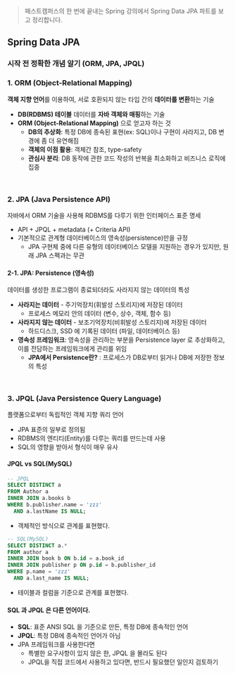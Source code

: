 > 패스트캠퍼스의 한 번에 끝내는 Spring 강의에서 Spring Data JPA 파트를 보고 정리합니다.

## Spring Data JPA
### 시작 전 정확한 개념 알기 (ORM, JPA, JPQL)
### 1. ORM (Object-Relational Mapping)
**객체 지향 언어**를 이용하여, 서로 호환되지 않는 타입 간의 **데이터를 변환**하는 기술
  - **DB(RDBMS) 테이블** 데이터를 **자바 객체와 매핑**하는 기술
- **ORM (Object-Relational Mapping)** 으로 얻고자 하는 것
  - **DB의 추상화**: 특정 DB에 종속된 표현(ex: SQL)이나 구현이 사라지고, DB 변경에 좀 더 유연해짐
  - **객체의 이점 활용**: 객체간 참조, type-safety
  - **관심사 분리**: DB 동작에 관한 코드 작성의 반복을 최소화하고 비즈니스 로직에 집중

<br>

### 2. JPA (Java Persistence API)
자바에서 ORM 기술을 사용해 RDBMS를 다루기 위한 인터페이스 표준 명세
- API + JPQL + metadata (+ Criteria API)
- 기본적으로 관계형 데이터베이스의 영속성(persistence)만을 규정
  - JPA 구현체 중에 다른 유형의 데이터베이스 모델을 지원하는 경우가 있지만, 원래 JPA 스펙과는 무관

#### 2-1. JPA: Persistence (영속성)
데이터를 생성한 프로그램이 종료되더라도 사라지지 않는 데이터의 특성
- **사라지는 데이터** - 주기억장치(휘발성 스토리지)에 저장된 데이터
  - 프로세스 메모리 안의 데이터 (변수, 상수, 객체, 함수 등)
- **사라지지 않는 데이터** - 보조기억장치(비휘발성 스토리지)에 저장된 데이터
  - 하드디스크, SSD 에 기록된 데이터 (파일, 데이터베이스 등)
- **영속성 프레임워크**: 영속성을 관리하는 부분을 Persistence layer 로 추상화하고, 이를 전담하는 프레임워크에게 관리를 위임
  - **JPA에서 Persistence란?** : 프로세스가 DB로부터 읽거나 DB에 저장한 정보의 특성

<br>

### 3. JPQL (Java Persistence Query Language)
플랫폼으로부터 독립적인 객체 지향 쿼리 언어
- JPA 표준의 일부로 정의됨
- RDBMS의 엔티티(Entity)를 다루는 쿼리를 만드는데 사용
- SQL의 영향을 받아서 형식이 매우 유사

#### JPQL vs SQL(MySQL)
```sql
-- JPQL
SELECT DISTINCT a
FROM Author a
INNER JOIN a.books b
WHERE b.publisher.name = 'zzz'
  AND a.lastName IS NULL;
```
- 객체적인 방식으로 관계를 표현했다.

```sql
-- SQL(MySQL)
SELECT DISTINCT a.*
FROM author a
INNER JOIN book b ON b.id = a.book_id
INNER JOIN publisher p ON p.id = b.publisher_id
WHERE p.name = 'zzz'
  AND a.last_name IS NULL;
```
- 테이블과 컬럼을 기준으로 관계를 표현했다.

#### SQL 과 JPQL 은 다른 언어이다.
  - **SQL**: 표준 ANSI SQL 을 기준으로 만든, 특정 DB에 종속적인 언어
  - **JPQL**: 특정 DB에 종속적인 언어가 아님
- JPA 프레임워크를 사용한다면
  - 특별한 요구사항이 있지 않은 한, JPQL 을 몰라도 된다
  - JPQL을 직접 코드에서 사용하고 있다면, 반드시 필요했던 일인지 검토하기